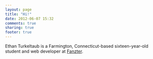 ```yaml
---
layout: page
title: "Hi!"
date: 2012-06-07 15:32
comments: true
sharing: true
footer: true
---
```


Ethan Turkeltaub is a Farmington, Connecticut-based sixteen-year-old student and web developer at [Fanzter](http://fanzter.com).